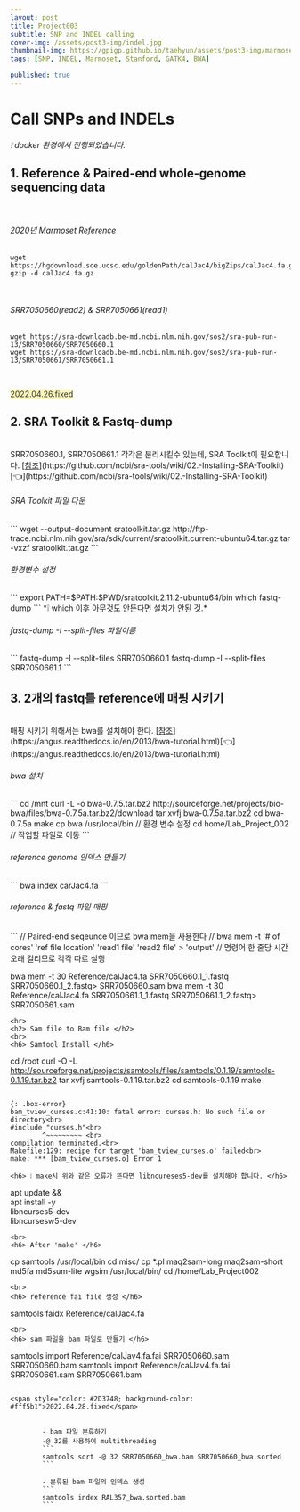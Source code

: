 ```yaml
---
layout: post
title: Project003
subtitle: SNP and INDEL calling
cover-img: /assets/post3-img/indel.jpg
thumbnail-img: https://gpigp.github.io/taehyun/assets/post3-img/marmoset.jpg
tags: [SNP, INDEL, Marmoset, Stanford, GATK4, BWA]

published: true
---
```


Call SNPs and INDELs
============================

*❕ docker 환경에서 진행되었습니다.*

<h2> 1. Reference & Paired-end whole-genome sequencing data </h2>
<br>
<h6> 2020년 Marmoset Reference </h6>
   
```
wget https://hgdownload.soe.ucsc.edu/goldenPath/calJac4/bigZips/calJac4.fa.gz
gzip -d calJac4.fa.gz
```    
<br>
<h6> SRR7050660(read2) & SRR7050661(read1)</h6>
   
```
wget https://sra-downloadb.be-md.ncbi.nlm.nih.gov/sos2/sra-pub-run-13/SRR7050660/SRR7050660.1
wget https://sra-downloadb.be-md.ncbi.nlm.nih.gov/sos2/sra-pub-run-13/SRR7050661/SRR7050661.1
```   
<br>

<span style="color: #2D3748; background-color: #fff5b1">2022.04.26.fixed</span>
<br>

<h2> 2. SRA Toolkit & Fastq-dump </h2>
<br>
SRR7050660.1, SRR7050661.1 각각은 분리시킬수 있는데, SRA Toolkit이 필요합니다.   
[<u>참조</u>](https://github.com/ncbi/sra-tools/wiki/02.-Installing-SRA-Toolkit)[👈](https://github.com/ncbi/sra-tools/wiki/02.-Installing-SRA-Toolkit) 
<br>
<h6> SRA Toolkit 파일 다운 </h6>
```
wget --output-document sratoolkit.tar.gz http://ftp-trace.ncbi.nlm.nih.gov/sra/sdk/current/sratoolkit.current-ubuntu64.tar.gz
tar -vxzf sratoolkit.tar.gz
```    
<br>
<h6> 환경변수 설정 </h6>
```
export PATH=$PATH:$PWD/sratoolkit.2.11.2-ubuntu64/bin
which fastq-dump
```
*❕ which 이후 아무것도 안뜬다면 설치가 안된 것.*
<br>
<h6> fastq-dump -I --split-files 파일이름 </h6>
```
fastq-dump -I --split-files SRR7050660.1
fastq-dump -I --split-files SRR7050661.1
```
<br>
<h2> 3. 2개의 fastq를 reference에 매핑 시키기 </h2>
<br>
매핑 시키기 위해서는 bwa를 설치해야 한다.   
[<u>참조</u>](https://angus.readthedocs.io/en/2013/bwa-tutorial.html)[👈](https://angus.readthedocs.io/en/2013/bwa-tutorial.html)   
<h6> bwa 설치 </h6>   
```
cd /mnt
curl -L -o bwa-0.7.5.tar.bz2 http://sourceforge.net/projects/bio-bwa/files/bwa-0.7.5a.tar.bz2/download
tar xvfj bwa-0.7.5a.tar.bz2
cd bwa-0.7.5a
make
cp bwa /usr/local/bin                // 환경 변수 설정
cd home/Lab_Project_002              // 작업할 파일로 이동
```
<br>
<h6> reference genome 인덱스 만들기 </h6>   
```
bwa index carJac4.fa
```
<br>
<h6> reference & fastq 파일 매핑 </h6>
```
// Paired-end seqeunce 이므로 bwa mem을 사용한다
// bwa mem -t '# of cores' 'ref file location' 'read1 file' 'read2 file' > 'output'
// 명령어 한 줄당 시간 오래 걸리므로 각각 따로 실행

bwa mem -t 30 Reference/calJac4.fa SRR7050660.1_1.fastq SRR7050660.1_2.fastq> SRR7050660.sam
bwa mem -t 30 Reference/calJac4.fa SRR7050661.1_1.fastq SRR7050661.1_2.fastq> SRR7050661.sam
```
<br>
<h2> Sam file to Bam file </h2>
<br>
<h6> Samtool Install </h6>
```
cd /root
curl -O -L http://sourceforge.net/projects/samtools/files/samtools/0.1.19/samtools-0.1.19.tar.bz2
tar xvfj samtools-0.1.19.tar.bz2
cd samtools-0.1.19
make
```   

{: .box-error}
bam_tview_curses.c:41:10: fatal error: curses.h: No such file or directory<br>  
#include "curses.h"<br>     
        ^~~~~~~~~~ <br>     
compilation terminated.<br>     
Makefile:129: recipe for target 'bam_tview_curses.o' failed<br>     
make: *** [bam_tview_curses.o] Error 1 

<h6> ❕ make시 위와 같은 오류가 뜬다면 libncureses5-dev를 설치해야 합니다. </h6>
```
apt update && \
apt install -y \
libncurses5-dev \
libncursesw5-dev
```
<br>
<h6> After 'make' </h6>
```
cp samtools /usr/local/bin
cd misc/
cp *.pl maq2sam-long maq2sam-short md5fa md5sum-lite wgsim /usr/local/bin/
cd /home/Lab_Project002
```
<br>
<h6> reference fai file 생성 </h6>
```
samtools faidx Reference/calJac4.fa
```
<br>
<h6> sam 파일을 bam 파일로 만들기 </h6>
```
samtools import Reference/calJav4.fa.fai SRR7050660.sam SRR7050660.bam
samtools import Reference/calJav4.fa.fai SRR7050661.sam SRR7050661.bam
```

<span style="color: #2D3748; background-color: #fff5b1">2022.04.28.fixed</span>

        
        - bam 파일 분류하기    
        -@ 32를 사용하여 multithreading
        ```
        samtools sort -@ 32 SRR7050660_bwa.bam SRR7050660_bwa.sorted
        ```
        
        - 분류된 bam 파일의 인덱스 생성
        ```
        samtools index RAL357_bwa.sorted.bam
        ```


